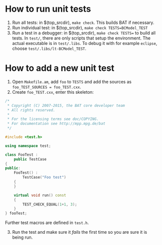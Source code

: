 How to run unit tests
=====================

1. Run all tests: in $(top_srcdir), `make check`. This builds BAT if necessary.
2. Run individual test: in $(top_srcdir), `make check TESTS=BCModel_TEST`
3. Run a test in a debugger: in $(top_srcdir), `make check TESTS=` to build all tests. In `test/`, there are only scripts that setup the environment. The actual executable is in `test/.libs`. To debug it with for example `eclipse`, choose `test/.libs/lt-BCModel_TEST`.

How to add a new unit test
==========================

1. Open `Makefile.am`, add `foo` to `TESTS` and add the sources as `foo_TEST_SOURCES = foo_TEST.cxx`.
2. Create `foo_TEST.cxx`, enter this skeleton:

```cpp
/*
 * Copyright (C) 2007-2015, the BAT core developer team
 * All rights reserved.
 *
 * For the licensing terms see doc/COPYING.
 * For documentation see http://mpp.mpg.de/bat
 */

#include <test.h>

using namespace test;

class FooTest :
    public TestCase
{
public:
    FooTest() :
        TestCase("Foo test")
    {
    }

    virtual void run() const
    {
        TEST_CHECK_EQUAL(1+1, 3);
    }
} fooTest;
```

Further test macros are defined in `test.h`.

3. Run the test and make sure it *fails* the first time so you are sure it is being run.
